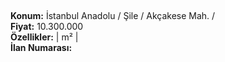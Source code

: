 ## 

**Konum:** İstanbul Anadolu / Şile / Akçakese Mah. /  
**Fiyat:** 10.300.000  
**Özellikler:**  |  m² |   
**İlan Numarası:** 

